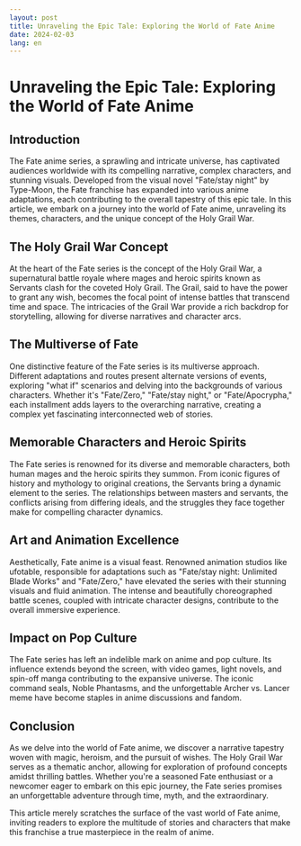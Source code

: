 ```yaml
---
layout: post
title: Unraveling the Epic Tale: Exploring the World of Fate Anime
date: 2024-02-03
lang: en
---
```


# Unraveling the Epic Tale: Exploring the World of Fate Anime

## Introduction

The Fate anime series, a sprawling and intricate universe, has captivated audiences worldwide with its compelling narrative, complex characters, and stunning visuals. Developed from the visual novel "Fate/stay night" by Type-Moon, the Fate franchise has expanded into various anime adaptations, each contributing to the overall tapestry of this epic tale. In this article, we embark on a journey into the world of Fate anime, unraveling its themes, characters, and the unique concept of the Holy Grail War.

## The Holy Grail War Concept

At the heart of the Fate series is the concept of the Holy Grail War, a supernatural battle royale where mages and heroic spirits known as Servants clash for the coveted Holy Grail. The Grail, said to have the power to grant any wish, becomes the focal point of intense battles that transcend time and space. The intricacies of the Grail War provide a rich backdrop for storytelling, allowing for diverse narratives and character arcs.

## The Multiverse of Fate

One distinctive feature of the Fate series is its multiverse approach. Different adaptations and routes present alternate versions of events, exploring "what if" scenarios and delving into the backgrounds of various characters. Whether it's "Fate/Zero," "Fate/stay night," or "Fate/Apocrypha," each installment adds layers to the overarching narrative, creating a complex yet fascinating interconnected web of stories.

## Memorable Characters and Heroic Spirits

The Fate series is renowned for its diverse and memorable characters, both human mages and the heroic spirits they summon. From iconic figures of history and mythology to original creations, the Servants bring a dynamic element to the series. The relationships between masters and servants, the conflicts arising from differing ideals, and the struggles they face together make for compelling character dynamics.

## Art and Animation Excellence

Aesthetically, Fate anime is a visual feast. Renowned animation studios like ufotable, responsible for adaptations such as "Fate/stay night: Unlimited Blade Works" and "Fate/Zero," have elevated the series with their stunning visuals and fluid animation. The intense and beautifully choreographed battle scenes, coupled with intricate character designs, contribute to the overall immersive experience.

## Impact on Pop Culture

The Fate series has left an indelible mark on anime and pop culture. Its influence extends beyond the screen, with video games, light novels, and spin-off manga contributing to the expansive universe. The iconic command seals, Noble Phantasms, and the unforgettable Archer vs. Lancer meme have become staples in anime discussions and fandom.

## Conclusion

As we delve into the world of Fate anime, we discover a narrative tapestry woven with magic, heroism, and the pursuit of wishes. The Holy Grail War serves as a thematic anchor, allowing for exploration of profound concepts amidst thrilling battles. Whether you're a seasoned Fate enthusiast or a newcomer eager to embark on this epic journey, the Fate series promises an unforgettable adventure through time, myth, and the extraordinary.

This article merely scratches the surface of the vast world of Fate anime, inviting readers to explore the multitude of stories and characters that make this franchise a true masterpiece in the realm of anime.
